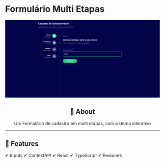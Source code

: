 # Formulário Multi Etapas


![print do projeto](print.png)

<div align="center">

## 	&#127919; **About**
Um Formulário de cadastro em multi etapas, com sistema interativo

</div>
<hr/>

## &#127775; Features
&#10004; Inputs &#10004; ContextAPI &#10004; React &#10004; TypeScript &#10004; Reducers

